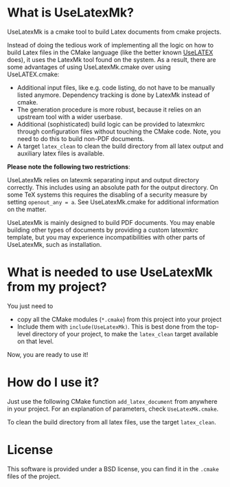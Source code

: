 # What is UseLatexMk?

UseLatexMk is a cmake tool to build Latex documents from cmake projects.

Instead of doing the tedious work of implementing all the logic on how to
build Latex files in the CMake language (like the better known [UseLATEX](https://github.com/kmorel/UseLATEX)
does), it uses the LatexMk tool found on the system. As a result, there are
some advantages of using UseLatexMk.cmake over using UseLATEX.cmake:
* Additional input files, like e.g. code listing, do not have to be
  manually listed anymore. Dependency tracking is done by LatexMk instead
  of cmake.
* The generation procedure is more robust, because
  it relies on an upstream tool with a wider userbase.
* Additional (sophisticated) build logic can be provided to latexmkrc
  through configuration files without touching the CMake code. Note,
  you need to do this to build non-PDF documents.
* A target `latex_clean` to clean the build directory from all latex output
  and auxiliary latex files is available.

**Please note the following two restrictions**:

UseLatexMk relies on latexmk separating input and output directory correctly.
This includes using an absolute path for the output directory. On some TeX
systems this requires the disabling of a security measure by setting `openout_any = a`.
See UseLatexMk.cmake for additional information on the matter.

UseLatexMk is mainly designed to build PDF documents. You may enable building
other types of documents by providing a custom latexmkrc template, but you may
experience incompatibilities with other parts of UseLatexMk, such as installation.

# What is needed to use UseLatexMk from my project?

You just need to
* copy all the CMake modules (`*.cmake`) from this project into your project
* Include them with `include(UseLatexMk)`. This is best done from the top-level
  directory of your project, to make the `latex_clean` target available on that level.

Now, you are ready to use it!

# How do I use it?

Just use the following CMake function `add_latex_document` from anywhere in your project.
For an explanation of parameters, check `UseLatexMk.cmake`.

To clean the build directory from all latex files, use the target `latex_clean`.

# License

This software is provided under a BSD license, you can find it in the `.cmake` files of the project.

